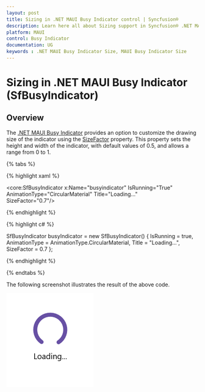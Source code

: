 ```yaml
---
layout: post
title: Sizing in .NET MAUI Busy Indicator control | Syncfusion®
description: Learn here all about Sizing support in Syncfusion® .NET MAUI Busy Indicator (SfBusyIndicator) control and more.
platform: MAUI
control: Busy Indicator
documentation: UG
keywords : .NET MAUI Busy Indicator Size, MAUI Busy Indicator Size
---
```

# Sizing in .NET MAUI Busy Indicator (SfBusyIndicator)

## Overview

The [.NET MAUI Busy Indicator](https://help.syncfusion.com/cr/maui/Syncfusion.Maui.Core.SfBusyIndicator.html) provides an option to customize the drawing size of the indicator using the [SizeFactor](https://help.syncfusion.com/cr/maui/Syncfusion.Maui.Core.SfBusyIndicator.html#Syncfusion_Maui_Core_SfBusyIndicator_SizeFactor) property. This property sets the height and width of the indicator, with default values of 0.5, and allows a range from 0 to 1.

{% tabs %}

{% highlight xaml %}

<core:SfBusyIndicator x:Name="busyindicator"
                      IsRunning="True"
                      AnimationType="CircularMaterial"
                      Title="Loading..."                            
                      SizeFactor="0.7"/>           

{% endhighlight %}

{% highlight c# %}

SfBusyIndicator busyIndicator = new SfBusyIndicator()
{
    IsRunning = true,
    AnimationType = AnimationType.CircularMaterial,
    Title = "Loading...",
    SizeFactor = 0.7
};

{% endhighlight %}

{% endtabs %}

The following screenshot illustrates the result of the above code.

![Size Factor](Images/Sizing/Sizefactor.png)